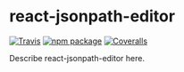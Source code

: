 # react-jsonpath-editor

[![Travis][build-badge]][build]
[![npm package][npm-badge]][npm]
[![Coveralls][coveralls-badge]][coveralls]

Describe react-jsonpath-editor here.

[build-badge]: https://img.shields.io/travis/JeanBaptisteWATENBERG/react-jsonpath-editor/master.png?style=flat-square
[build]: https://travis-ci.org/JeanBaptisteWATENBERG/react-jsonpath-editor

[npm-badge]: https://img.shields.io/npm/v/npm-package.png?style=flat-square
[npm]: https://www.npmjs.org/package/npm-package

[coveralls-badge]: https://img.shields.io/coveralls/JeanBaptisteWATENBERG/react-jsonpath-editor/master.png?style=flat-square
[coveralls]: https://coveralls.io/github/JeanBaptisteWATENBERG/react-jsonpath-editor

